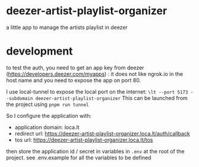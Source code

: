 # deezer-artist-playlist-organizer

a little app to manage the artists playlist in deezer


# development

to test the auth, you need to get an app key from deezer (https://developers.deezer.com/myapps) :
it does not like ngrok.io in the host name
and you need to expose the app on port 80.

I use  local-tunnel to expose the local port on the internet: `\lt --port 5173 --subdomain deezer-artist-playlist-organizer`
This can be launched from the project using `pnpm run tunnel`

So I configure the application with:

- application domain: loca.lt
- redirect url: https://deezer-artist-playlist-organizer.loca.lt/auth/callback
- tos url: https://deezer-artist-playlist-organizer.loca.lt/tos

then store the application id / secret in variables in `.env` at the root of the project.
see .env.example for all the variables to be defined